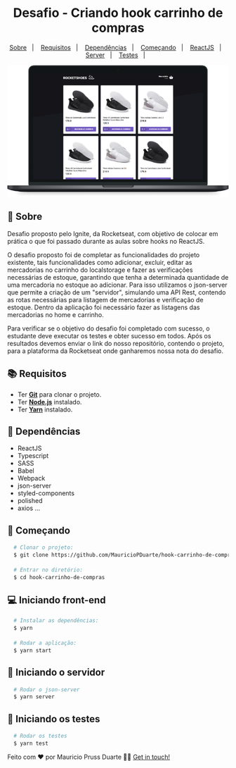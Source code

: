 
<h1 align="center">
    Desafio - Criando hook carrinho de compras
</h1>

<p align="center">
  <a href="#page_with_curl-sobre">Sobre</a>&nbsp;&nbsp;&nbsp;|&nbsp;&nbsp;&nbsp;
  <a href="#books-requisitos">Requisitos</a>&nbsp;&nbsp;&nbsp;|&nbsp;&nbsp;&nbsp;
  <a href="#books-requisitos">Dependências</a>&nbsp;&nbsp;&nbsp;|&nbsp;&nbsp;&nbsp;
  <a href="#rocket-começando">Começando</a>&nbsp;&nbsp;&nbsp;|&nbsp;&nbsp;&nbsp;
  <a href="#computer-iniciando-front-end">ReactJS</a>&nbsp;&nbsp;&nbsp;|&nbsp;&nbsp;&nbsp;
  <a href="#dart-iniciando-o-servidor">Server</a>&nbsp;&nbsp;&nbsp;|&nbsp;&nbsp;&nbsp;
  <a href="#wrench-iniciando-os-testes">Testes</a>&nbsp;&nbsp;&nbsp;|&nbsp;&nbsp;&nbsp;
</p>

<p align="center">
   <img src="https://github.com/MauricioPDuarte/hook-carrinho-de-compras/blob/master/hook-carrinho.png"> 
</p>

## :page_with_curl: Sobre
Desafio proposto pelo Ignite, da Rocketseat, com objetivo de colocar em prática o que foi passado durante as aulas sobre hooks no ReactJS.

O desafio proposto foi de completar as funcionalidades do projeto existente, tais funcionalidades como adicionar, excluir, editar as mercadorias no carrinho do localstorage e fazer as verificações necessárias de estoque, garantindo que tenha a determinada quantidade de uma mercadoria no estoque ao adicionar. Para isso utilizamos o json-server que permite a criação de um "servidor", simulando uma API Rest, contendo as rotas necessárias para listagem de mercadorias e verificação de estoque. Dentro da aplicação foi necessário fazer as listagens das mercadorias no home e carrinho.

Para verificar se o objetivo do desafio foi completado com sucesso, o estudante deve executar os testes e obter sucesso em todos. Após os resultados devemos enviar o link do nosso repositório, contendo o projeto, para a plataforma da Rocketseat onde ganharemos nossa nota do desafio.


## :books: Requisitos
- Ter [**Git**](https://git-scm.com/) para clonar o projeto.
- Ter [**Node.js**](https://nodejs.org/en/) instalado.
- Ter [**Yarn**](https://yarnpkg.com/) instalado.


## :syringe: Dependências
* ReactJS
* Typescript
* SASS
* Babel
* Webpack
* json-server
* styled-components
* polished
* axios
...



## :rocket: Começando
``` bash
  # Clonar o projeto:
  $ git clone https://github.com/MauricioPDuarte/hook-carrinho-de-compras hook-carrinho-de-compras

  # Entrar no diretório:
  $ cd hook-carrinho-de-compras
```

## :computer: Iniciando front-end
```bash
  # Instalar as dependências:
  $ yarn

  # Rodar a aplicação:
  $ yarn start
```

## :dart: Iniciando o servidor
```bash
  # Rodar o json-server
  $ yarn server
```

## :wrench: Iniciando os testes
```bash
  # Rodar os testes
  $ yarn test
```

Feito com ❤️ por Mauricio Pruss Duarte 👋🏻 [Get in touch!](https://github.com/MauricioPDuarte)




